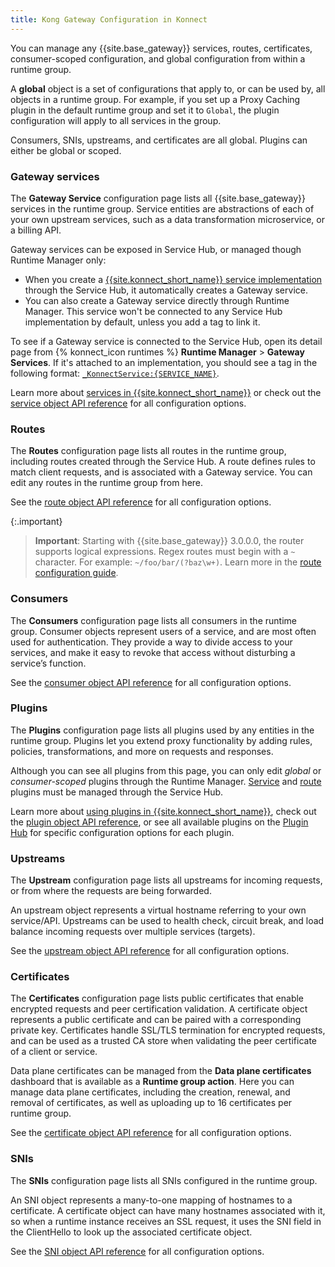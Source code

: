 ```yaml
---
title: Kong Gateway Configuration in Konnect
---
```


You can manage any {{site.base_gateway}} services, routes, certificates, consumer-scoped
configuration, and global configuration from within a runtime group.

A **global** object is a set of configurations that apply to, or can be used
by, all objects in a runtime group. For example, if you set up a Proxy Caching
plugin in the default runtime group and set it to `Global`,
the plugin configuration will apply to all services in the group.

Consumers, SNIs, upstreams, and certificates are all global. Plugins
can either be global or scoped.

### Gateway services

The **Gateway Service** configuration page lists all {{site.base_gateway}} services
in the runtime group. Service entities are abstractions of each of your own
upstream services, such as a data transformation microservice, or a billing API.

Gateway services can be exposed in Service Hub, or managed though Runtime Manager
only:
* When you create a [{{site.konnect_short_name}} service implementation](/konnect/servicehub/service-implementations)
through the Service Hub, it automatically creates a Gateway service.
* You can also create a Gateway service directly through Runtime Manager. This
service won't be connected to any Service Hub implementation by default, unless you add a tag to link it.

To see if a Gateway service is connected to the Service Hub, open its
detail page from {% konnect_icon runtimes %} **Runtime Manager** > **Gateway Services**. If it's attached to an
implementation, you should see a tag in the following format: [`_KonnectService:{SERVICE_NAME}`](/deck/latest/guides/konnect/#konnect-service-tags).

Learn more about [services in {{site.konnect_short_name}}](/konnect/servicehub) or
check out the [service object API reference](/gateway/latest/admin-api/#service-object)
for all configuration options.

### Routes

The **Routes** configuration page lists all routes in the runtime group, including
routes created through the Service Hub. A route defines rules to match client
requests, and is associated with a Gateway service. You can edit any
routes in the runtime group from here.

See the [route object API reference](/gateway/latest/admin-api/#route-object)
for all configuration options.

{:.important}
> **Important**: Starting with {{site.base_gateway}} 3.0.0.0, the router supports logical expressions.
Regex routes must begin with a `~` character. For example: `~/foo/bar/(?baz\w+)`.
Learn more in the [route configuration guide](/gateway/latest/key-concepts/routes/expressions/).

### Consumers

The **Consumers** configuration page lists all consumers in the runtime group.
Consumer objects represent users of a service, and are most often used for
authentication. They provide a way to divide access to your services, and make
it easy to revoke that access without disturbing a service’s function.

See the [consumer object API reference](/gateway/latest/admin-api/#consumer-object)
for all configuration options.

### Plugins

The **Plugins** configuration page lists all plugins used by any
entities in the runtime group. Plugins let you extend proxy functionality by
adding rules, policies, transformations, and more on requests and responses.

Although you can see all plugins from this page, you can only edit _global_ or
_consumer-scoped_ plugins through the Runtime Manager.
[Service](/konnect/servicehub/enable-service-plugin) and
[route](/konnect/servicehub/enable-route-plugin) plugins must be managed
through the Service Hub.

Learn more about [using plugins in {{site.konnect_short_name}}](/konnect/servicehub/plugins),
check out the [plugin object API reference](/gateway/latest/admin-api/#plugin-object),
or see all available plugins on the [Plugin Hub](/hub) for specific configuration
options for each plugin.

### Upstreams

The **Upstream** configuration page lists all upstreams for incoming requests,
or from where the requests are being forwarded.

An upstream object represents a virtual hostname referring to your own
service/API. Upstreams can be used to health check, circuit break, and load
balance incoming requests over multiple services (targets).

See the [upstream object API reference](/gateway/latest/admin-api/#upstream-object)
for all configuration options.

### Certificates

The **Certificates** configuration page lists public certificates
that enable encrypted requests and peer certification validation.
A certificate object represents a public certificate and can be paired with a
corresponding private key. Certificates handle SSL/TLS termination for encrypted
requests, and can be used as a trusted CA store when validating the peer
certificate of a client or service.

Data plane certificates can be managed from the **Data plane certificates** dashboard that is available as a **Runtime group action**. Here you can manage data plane certificates, including the creation, renewal, and removal of certificates, as well as uploading up to 16 certificates per runtime group. 

See the [certificate object API reference](/gateway/latest/admin-api/#certificate-object)
for all configuration options.

### SNIs

The **SNIs** configuration page lists all SNIs configured in the runtime group.

An SNI object represents a many-to-one mapping of hostnames to a certificate.
A certificate object can have many hostnames associated with it, so when a
runtime instance receives an SSL request, it uses the SNI field in the
ClientHello to look up the associated certificate object.

See the [SNI object API reference](/gateway/latest/admin-api/#sni-object)
for all configuration options.
